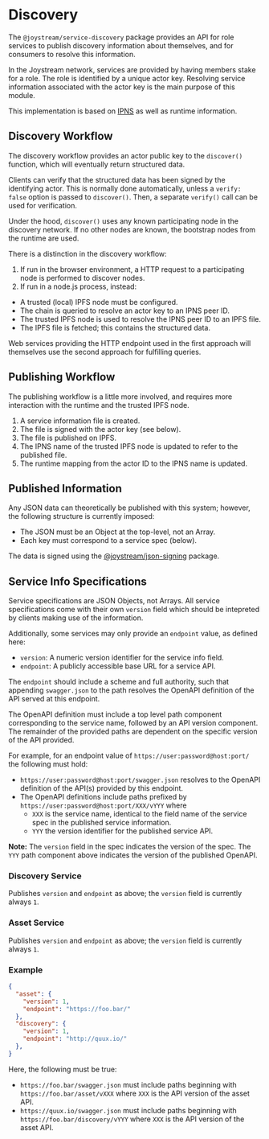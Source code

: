 # Discovery

The `@joystream/service-discovery` package provides an API for role services to publish
discovery information about themselves, and for consumers to resolve this
information.

In the Joystream network, services are provided by having members stake for a
role. The role is identified by a unique actor key. Resolving service information
associated with the actor key is the main purpose of this module.

This implementation is based on [IPNS](https://docs.ipfs.io/guides/concepts/ipns/)
as well as runtime information.

## Discovery Workflow

The discovery workflow provides an actor public key to the `discover()` function, which
will eventually return structured data.

Clients can verify that the structured data has been signed by the identifying
actor. This is normally done automatically, unless a `verify: false` option is
passed to `discover()`. Then, a separate `verify()` call can be used for
verification.

Under the hood, `discover()` uses any known participating node in the discovery
network. If no other nodes are known, the bootstrap nodes from the runtime are
used.

There is a distinction in the discovery workflow:

1. If run in the browser environment, a HTTP request to a participating node
  is performed to discover nodes.
2. If run in a node.js process, instead:
  - A trusted (local) IPFS node must be configured.
  - The chain is queried to resolve an actor key to an IPNS peer ID.
  - The trusted IPFS node is used to resolve the IPNS peer ID to an IPFS
    file.
  - The IPFS file is fetched; this contains the structured data.

Web services providing the HTTP endpoint used in the first approach will
themselves use the second approach for fulfilling queries.

## Publishing Workflow

The publishing workflow is a little more involved, and requires more interaction
with the runtime and the trusted IPFS node.

1. A service information file is created.
1. The file is signed with the actor key (see below).
1. The file is published on IPFS.
1. The IPNS name of the trusted IPFS node is updated to refer to the published
   file.
1. The runtime mapping from the actor ID to the IPNS name is updated.

## Published Information

Any JSON data can theoretically be published with this system; however, the
following structure is currently imposed:

- The JSON must be an Object at the top-level, not an Array.
- Each key must correspond to a service spec (below).

The data is signed using the [@joystream/json-signing](../json-signing/README.md)
package.

## Service Info Specifications

Service specifications are JSON Objects, not Arrays. All service specifications
come with their own `version` field which should be intepreted by clients making
use of the information.

Additionally, some services may only provide an `endpoint` value, as defined
here:

* `version`: A numeric version identifier for the service info field.
* `endpoint`: A publicly accessible base URL for a service API.

The `endpoint` should include a scheme and full authority, such that appending
`swagger.json` to the path resolves the OpenAPI definition of the API served
at this endpoint.

The OpenAPI definition must include a top level path component corresponding
to the service name, followed by an API version component. The remainder of the
provided paths are dependent on the specific version of the API provided.

For example, for an endpoint value of `https://user:password@host:port/` the
following must hold:

- `https://user:password@host:port/swagger.json` resolves to the OpenAPI
  definition of the API(s) provided by this endpoint.
- The OpenAPI definitions include paths prefixed by
  `https://user:password@host:port/XXX/vYYY` where
  - `XXX` is the service name, identical to the field name of the service spec
    in the published service information.
  - `YYY` the version identifier for the published service API.

**Note:** The `version` field in the spec indicates the version of the spec.
The `YYY` path component above indicates the version of the published OpenAPI.

### Discovery Service

Publishes `version` and `endpoint` as above; the `version` field is currently
always `1`.

### Asset Service

Publishes `version` and `endpoint` as above; the `version` field is currently
always `1`.

### Example

```json
{
  "asset": {
    "version": 1,
    "endpoint": "https://foo.bar/"
  },
  "discovery": {
    "version": 1,
    "endpoint": "http://quux.io/"
  },
}
```

Here, the following must be true:

- `https://foo.bar/swagger.json` must include paths beginning with `https://foo.bar/asset/vXXX`
  where `XXX` is the API version of the asset API.
- `https://quux.io/swagger.json` must include paths beginning with `https://foo.bar/discovery/vYYY`
  where `XXX` is the API version of the asset API.
